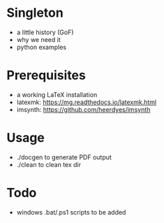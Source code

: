 # Singleton
  * a little history (GoF)
  * why we need it
  * python examples

# Prerequisites
  * a working LaTeX installation
  * latexmk: https://mg.readthedocs.io/latexmk.html
  * imsynth: https://github.com/heerdyes/imsynth

# Usage
  * ./docgen to generate PDF output
  * ./clean to clean tex dir

# Todo
  * windows .bat/.ps1 scripts to be added
